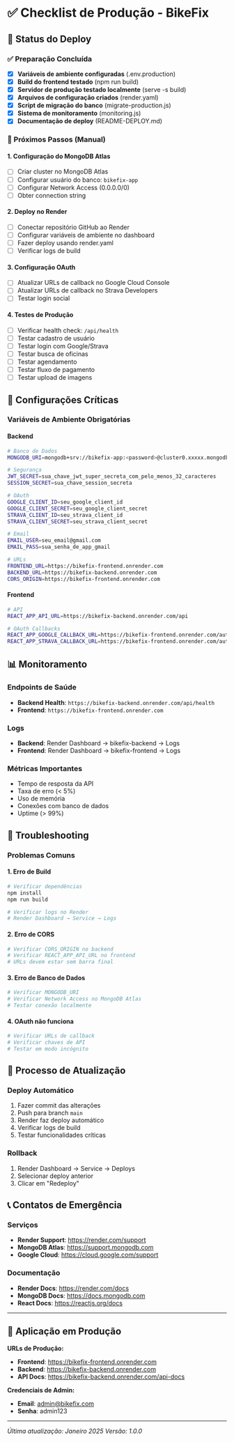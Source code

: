 # ✅ Checklist de Produção - BikeFix

## 🚀 Status do Deploy

### ✅ Preparação Concluída
- [x] **Variáveis de ambiente configuradas** (.env.production)
- [x] **Build do frontend testado** (npm run build)
- [x] **Servidor de produção testado localmente** (serve -s build)
- [x] **Arquivos de configuração criados** (render.yaml)
- [x] **Script de migração do banco** (migrate-production.js)
- [x] **Sistema de monitoramento** (monitoring.js)
- [x] **Documentação de deploy** (README-DEPLOY.md)

### 🔄 Próximos Passos (Manual)

#### 1. Configuração do MongoDB Atlas
- [ ] Criar cluster no MongoDB Atlas
- [ ] Configurar usuário do banco: `bikefix-app`
- [ ] Configurar Network Access (0.0.0.0/0)
- [ ] Obter connection string

#### 2. Deploy no Render
- [ ] Conectar repositório GitHub ao Render
- [ ] Configurar variáveis de ambiente no dashboard
- [ ] Fazer deploy usando render.yaml
- [ ] Verificar logs de build

#### 3. Configuração OAuth
- [ ] Atualizar URLs de callback no Google Cloud Console
- [ ] Atualizar URLs de callback no Strava Developers
- [ ] Testar login social

#### 4. Testes de Produção
- [ ] Verificar health check: `/api/health`
- [ ] Testar cadastro de usuário
- [ ] Testar login com Google/Strava
- [ ] Testar busca de oficinas
- [ ] Testar agendamento
- [ ] Testar fluxo de pagamento
- [ ] Testar upload de imagens

## 🔧 Configurações Críticas

### Variáveis de Ambiente Obrigatórias

#### Backend
```bash
# Banco de Dados
MONGODB_URI=mongodb+srv://bikefix-app:<password>@cluster0.xxxxx.mongodb.net/bikefix

# Segurança
JWT_SECRET=sua_chave_jwt_super_secreta_com_pelo_menos_32_caracteres
SESSION_SECRET=sua_chave_session_secreta

# OAuth
GOOGLE_CLIENT_ID=seu_google_client_id
GOOGLE_CLIENT_SECRET=seu_google_client_secret
STRAVA_CLIENT_ID=seu_strava_client_id
STRAVA_CLIENT_SECRET=seu_strava_client_secret

# Email
EMAIL_USER=seu_email@gmail.com
EMAIL_PASS=sua_senha_de_app_gmail

# URLs
FRONTEND_URL=https://bikefix-frontend.onrender.com
BACKEND_URL=https://bikefix-backend.onrender.com
CORS_ORIGIN=https://bikefix-frontend.onrender.com
```

#### Frontend
```bash
# API
REACT_APP_API_URL=https://bikefix-backend.onrender.com/api

# OAuth Callbacks
REACT_APP_GOOGLE_CALLBACK_URL=https://bikefix-frontend.onrender.com/auth/google/callback
REACT_APP_STRAVA_CALLBACK_URL=https://bikefix-frontend.onrender.com/auth/strava/callback
```

## 📊 Monitoramento

### Endpoints de Saúde
- **Backend Health**: `https://bikefix-backend.onrender.com/api/health`
- **Frontend**: `https://bikefix-frontend.onrender.com`

### Logs
- **Backend**: Render Dashboard → bikefix-backend → Logs
- **Frontend**: Render Dashboard → bikefix-frontend → Logs

### Métricas Importantes
- Tempo de resposta da API
- Taxa de erro (< 5%)
- Uso de memória
- Conexões com banco de dados
- Uptime (> 99%)

## 🚨 Troubleshooting

### Problemas Comuns

#### 1. Erro de Build
```bash
# Verificar dependências
npm install
npm run build

# Verificar logs no Render
# Render Dashboard → Service → Logs
```

#### 2. Erro de CORS
```bash
# Verificar CORS_ORIGIN no backend
# Verificar REACT_APP_API_URL no frontend
# URLs devem estar sem barra final
```

#### 3. Erro de Banco de Dados
```bash
# Verificar MONGODB_URI
# Verificar Network Access no MongoDB Atlas
# Testar conexão localmente
```

#### 4. OAuth não funciona
```bash
# Verificar URLs de callback
# Verificar chaves de API
# Testar em modo incógnito
```

## 🔄 Processo de Atualização

### Deploy Automático
1. Fazer commit das alterações
2. Push para branch `main`
3. Render faz deploy automático
4. Verificar logs de build
5. Testar funcionalidades críticas

### Rollback
1. Render Dashboard → Service → Deploys
2. Selecionar deploy anterior
3. Clicar em "Redeploy"

## 📞 Contatos de Emergência

### Serviços
- **Render Support**: https://render.com/support
- **MongoDB Atlas**: https://support.mongodb.com
- **Google Cloud**: https://cloud.google.com/support

### Documentação
- **Render Docs**: https://render.com/docs
- **MongoDB Docs**: https://docs.mongodb.com
- **React Docs**: https://reactjs.org/docs

---

## 🎉 Aplicação em Produção

**URLs de Produção:**
- **Frontend**: https://bikefix-frontend.onrender.com
- **Backend**: https://bikefix-backend.onrender.com
- **API Docs**: https://bikefix-backend.onrender.com/api-docs

**Credenciais de Admin:**
- **Email**: admin@bikefix.com
- **Senha**: admin123

---

*Última atualização: Janeiro 2025*
*Versão: 1.0.0*